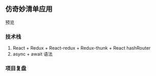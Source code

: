 ## 仿奇妙清单应用
预览



### 技术栈
1. React + Redux + React-redux + Redux-thunk + React hashRouter 
2. async + await 语法

### 项目复盘

